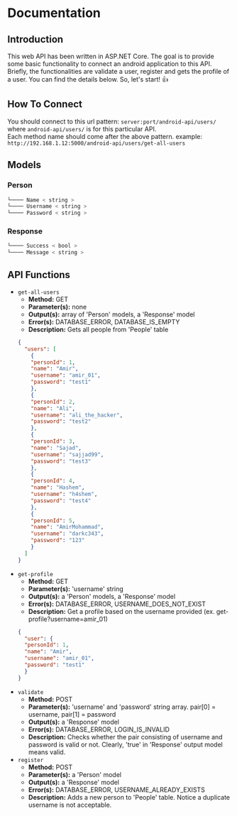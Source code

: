 # Documentation
## Introduction
This web API has been written in ASP.NET Core. The goal is to provide some basic functionality to connect an android application to this API. Briefly, the functionalities are validate a user, register and gets the profile of a user. You can find the details below. So, let's start! :+1:
## How To Connect
You should connect to this url pattern: `server:port/android-api/users/` where `android-api/users/` is for this particular API.
<br />
Each method name should come after the above pattern. example: `http://192.168.1.12:5000/android-api/users/get-all-users`
## Models
### Person
```javascript
└──── Name < string >
└──── Username < string >
└──── Password < string >
```
### Response
```javascript
└──── Success < bool >
└──── Message < string >
```
## API Functions
* `get-all-users`
   * **Method:** GET
   * **Parameter(s):** none
   * **Output(s):** array of 'Person' models, a 'Response' model
   * **Error(s):** DATABASE_ERROR, DATABASE_IS_EMPTY
   * **Description:** Gets all people from 'People' table
  ```json
  {
    "users": [
      {
      "personId": 1,
      "name": "Amir",
      "username": "amir_01",
      "password": "test1"
      },
      {
      "personId": 2,
      "name": "Ali",
      "username": "ali_the_hacker",
      "password": "test2"
      },
      {
      "personId": 3,
      "name": "Sajad",
      "username": "sajjad99",
      "password": "test3"
      },
      {
      "personId": 4,
      "name": "Hashem",
      "username": "h4shem",
      "password": "test4"
      },
      {
      "personId": 5,
      "name": "AmirMohammad",
      "username": "darkc343",
      "password": "123"
      }
    ]
  }
  ```
* `get-profile`
   * **Method:** GET
   * **Parameter(s):** 'username' string
   * **Output(s):** a 'Person' models, a 'Response' model
   * **Error(s):** DATABASE_ERROR, USERNAME_DOES_NOT_EXIST
   * **Description:** Get a profile based on the username provided (ex. get-profile?username=amir_01)
  ```json
  {
    "user": {
    "personId": 1,
    "name": "Amir",
    "username": "amir_01",
    "password": "test1"
    }
  }
  ```
* `validate`
   * **Method:** POST
   * **Parameter(s):** 'username' and 'password' string array. pair\[0] = username, pair\[1] = password
   * **Output(s):** a 'Response' model
   * **Error(s):** DATABASE_ERROR, LOGIN_IS_INVALID
   * **Description:** Checks whether the pair consisting of username and password is valid or not. Clearly, 'true' in 'Response' output model means valid.
* `register`
   * **Method:** POST
   * **Parameter(s):** a 'Person' model
   * **Output(s):** a 'Response' model
   * **Error(s):** DATABASE_ERROR, USERNAME_ALREADY_EXISTS
   * **Description:** Adds a new person to 'People' table. Notice a duplicate username is not acceptable.

